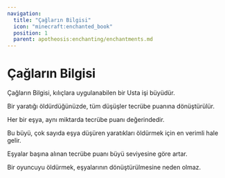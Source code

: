 ```yaml
---
navigation:
  title: "Çağların Bilgisi"
  icon: "minecraft:enchanted_book"
  position: 1
  parent: apotheosis:enchanting/enchantments.md
---
```


# Çağların Bilgisi

<Color id="dark_green">Çağların Bilgisi</Color>, kılıçlara uygulanabilen bir Usta işi büyüdür.

Bir yaratığı öldürdüğünüzde, tüm düşüşler tecrübe puanına dönüştürülür.

Her bir eşya, aynı miktarda tecrübe puanı değerindedir.

Bu büyü, çok sayıda eşya düşüren yaratıkları öldürmek için en verimli hale gelir.

Eşyalar başına alınan tecrübe puanı büyü seviyesine göre artar.

Bir oyuncuyu öldürmek, eşyalarının dönüştürülmesine neden olmaz.

